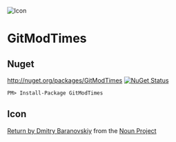 ![Icon](https://raw.github.com/SimonCropp/GitModTimes/master/Icons/package_icon.png)


# GitModTimes


## Nuget

http://nuget.org/packages/GitModTimes [![NuGet Status](http://img.shields.io/nuget/v/GitModTimes.svg?style=flat)](https://www.nuget.org/packages/GitModTimes/)

    PM> Install-Package GitModTimes


## Icon

[Return by Dmitry Baranovskiy](https://thenounproject.com/search/?q=git&i=60037) from the [Noun Project](https://thenounproject.com/)